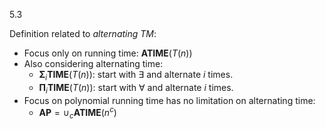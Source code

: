 5.3

Definition related to *alternating TM*:
- Focus only on running time: $\mathbf{ATIME}(T(n))$  
- Also considering alternating time:
	- $\mathbf{\Sigma}_i\mathbf{TIME}(T(n))$: start with $\exists$ and alternate $i$ times.
	- $\mathbf{\Pi}_i\mathbf{TIME}(T(n))$: start with $\forall$ and alternate $i$ times.
- Focus on polynomial running time has no limitation on alternating time: 
	- $\mathbf{AP}=\cup_c{\mathbf{ATIME}(n^{c})}$ 